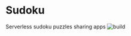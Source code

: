 # Sudoku

Serverless sudoku puzzles sharing apps ![build](https://magnum.travis-ci.com/LO23-sudoku/Sudoku.svg?token=rA744zFX5YFUNdyp1U6x&branch=master)
